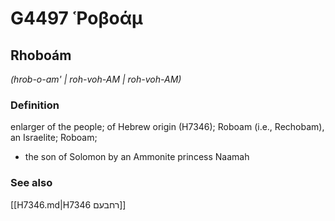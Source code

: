 # G4497 Ῥοβοάμ

## Rhoboám

_(hrob-o-am' | roh-voh-AM | roh-voh-AM)_

### Definition

enlarger of the people; of Hebrew origin (H7346); Roboam (i.e., Rechobam), an Israelite; Roboam; 

- the son of Solomon by an Ammonite princess Naamah

### See also

[[H7346.md|H7346 רחבעם]]
